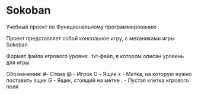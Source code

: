 # Sokoban
Учебный проект по Функциональному программированию

Проект представляет собой консольное игру, с механиками игры Sokoban

Формат файла игрового уровня: .txt-файл, в котором описан уровень для игры.
	  
Обозначения:
#- Стена
@ - Игрок
O - Ящик
x - Метка, на которую нужно поставить ящик
G - Ящик, стоящий на метке
. - Пустая клетка игрового поля

